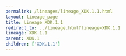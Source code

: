 ```yaml
---
permalink: /lineages/lineage_XDK.1.1.html
layout: lineage_page
title: Lineage XDK.1.1
redirect_to: ../lineage.html?lineage=XDK.1.1
lineage: XDK.1.1
parent: XDK.1
children: ['XDK.1.1']
---
```

